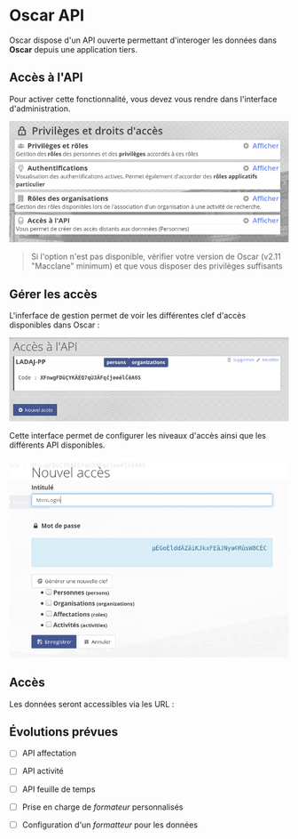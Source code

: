 # Oscar API

Oscar dispose d'un API ouverte permettant d'interoger les données dans **Oscar** depuis une application tiers. 


## Accès à l'API

Pour activer cette fonctionnalité, vous devez vous rendre dans l'interface d'administration.

![Configuration de l'API oscar](images/oscar-api.png)

> Si l'option n'est pas disponible, vérifier votre version de Oscar (v2.11 "Macclane" minimum) et que vous disposer des privilèges suffisants

## Gérer les accès

L'inferface de gestion permet de voir les différentes clef d'accès disponibles dans Oscar : 

![Configuration de l'API oscar](images/oscar-api-list.png)

Cette interface permet de configurer les niveaux d'accès ainsi que les différents API disponibles.

![Configuration de l'API oscar](images/oscar-api-fiche.png)
 

## Accès

Les données seront accessibles via les URL : 



## Évolutions prévues

 - [ ] API affectation
 - [ ] API activité
 - [ ] API feuille de temps
 - [ ] Prise en charge de *formateur* personnalisés
 - [ ] Configuration d'un *formatteur* pour les données

